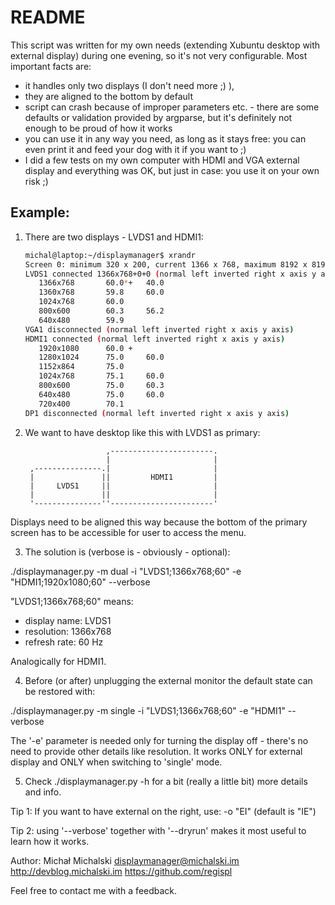 README
======

This script was written for my own needs (extending Xubuntu desktop with external display) during one evening, so it's not very configurable. Most important facts are:
- it handles only two displays (I don't need more ;) ), 
- they are aligned to the bottom by default
- script can crash because of improper parameters etc. - there are some defaults or validation provided by argparse, but it's definitely not enough to be proud of how it works
- you can use it in any way you need, as long as it stays free: you can even print it and feed your dog with it if you want to ;)
- I did a few tests on my own computer with HDMI and VGA external display and everything was OK, but just in case: you use it on your own risk ;) 

Example:
--------

1. There are two displays - LVDS1 and HDMI1:

    ```bash
    michal@laptop:~/displaymanager$ xrandr
    Screen 0: minimum 320 x 200, current 1366 x 768, maximum 8192 x 8192
    LVDS1 connected 1366x768+0+0 (normal left inverted right x axis y axis) 293mm x 164mm
       1366x768       60.0*+   40.0  
       1360x768       59.8     60.0  
       1024x768       60.0  
       800x600        60.3     56.2  
       640x480        59.9  
    VGA1 disconnected (normal left inverted right x axis y axis)
    HDMI1 connected (normal left inverted right x axis y axis)
       1920x1080      60.0 +
       1280x1024      75.0     60.0  
       1152x864       75.0  
       1024x768       75.1     60.0  
       800x600        75.0     60.3  
       640x480        75.0     60.0  
       720x400        70.1  
    DP1 disconnected (normal left inverted right x axis y axis)
    ```

2. We want to have desktop like this with LVDS1 as primary:

                         ,-----------------------.
                         |                       |
        ,---------------.|                       |
        |               ||         HDMI1         |
        |     LVDS1     ||                       |
        |               ||                       |
        '---------------''-----------------------'

Displays need to be aligned this way because the bottom of the primary screen
has to be accessible for user to access the menu.

3. The solution is (verbose is - obviously - optional):

./displaymanager.py -m dual -i "LVDS1;1366x768;60" -e "HDMI1;1920x1080;60" --verbose

"LVDS1;1366x768;60" means: 
- display name: LVDS1
- resolution: 1366x768
- refresh rate: 60 Hz

Analogically for HDMI1.

4. Before (or after) unplugging the external monitor the default state can be 
restored with:

./displaymanager.py -m single -i "LVDS1;1366x768;60" -e "HDMI1" --verbose

The '-e' parameter is needed only for turning the display off - there's no need 
to provide other details like resolution. It works ONLY for external display and 
ONLY when switching to 'single' mode.

5. Check ./displaymanager.py -h for a bit (really a little bit) more details and info.

Tip 1: If you want to have external on the right, use: -o "EI" (default is "IE") 

Tip 2: using '--verbose' together with '--dryrun' makes it most useful to learn how
it works.


Author:
Michał Michalski <displaymanager@michalski.im>
http://devblog.michalski.im
https://github.com/regispl

Feel free to contact me with a feedback.
